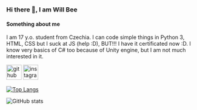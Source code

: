 ### Hi there 👋, I am Will Bee
#### Something about me
I am 17 y.o. student from Czechia. I can code simple things in Python 3, HTML, CSS but I suck at JS (help :D), BUT!!! I have it certificated now :D. I know very basics of C# too because of Unity engine, but I am not much interested in it.



[<img src='https://cdn.jsdelivr.net/npm/simple-icons@3.0.1/icons/github.svg' alt='github' height='40'>](https://github.com/Will-Bee)  [<img src='https://cdn.jsdelivr.net/npm/simple-icons@3.0.1/icons/instagram.svg' alt='instagram' height='40'>](https://www.instagram.com/vilem_bartosek/)  

[![Top Langs](https://github-readme-stats.vercel.app/api/top-langs/?username=Will-Bee)](https://github.com/anuraghazra/github-readme-stats)

![GitHub stats](https://github-readme-stats.vercel.app/api?username=Will-Bee&show_icons=true)  

